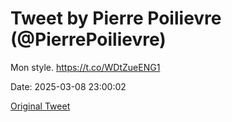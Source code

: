 # Tweet by Pierre Poilievre (@PierrePoilievre)

Mon style. https://t.co/WDtZueENG1

Date: 2025-03-08 23:00:02

[Original Tweet](https://x.com/PierrePoilievre/status/1898509038603874725)
